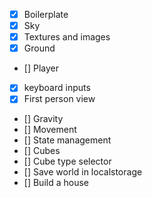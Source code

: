- [x] Boilerplate
- [x] Sky
- [x] Textures and images
- [x] Ground
- [] Player
- [x] keyboard inputs
- [x] First person view
- [] Gravity
- [] Movement
- [] State management
- [] Cubes
- [] Cube type selector
- [] Save world in localstorage
- [] Build a house
